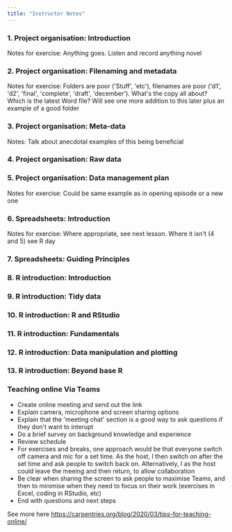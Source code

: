 ```yaml
---
title: "Instructor Notes"
---
```


### 1. Project organisation: Introduction

Notes for exercise: Anything goes. Listen and record anything novel

### 2. Project organisation: Filenaming and metadata

Notes for exercise: Folders are poor ('Stuff', 'etc'), filenames are poor ('d1', 'd2', 'final', 'complete', 'draft', 'december'). What's the copy all about? Which is the latest Word file? 
Will see one more addition to this later plus an example of a good folder


### 3. Project organisation: Meta-data

Notes: Talk about anecdotal examples of this being beneficial

### 4. Project organisation: Raw data

### 5. Project organisation: Data management plan

Notes for exercise: Could be same example as in opening episode or a new one

### 6. Spreadsheets: Introduction

Notes for exercise: Where appropriate, see next lesson. Where it isn't (4 and 5) see R day

### 7. Spreadsheets: Guiding Principles

### 8. R introduction: Introduction

### 9. R introduction: Tidy data

### 10. R introduction: R and RStudio

### 11. R introduction: Fundamentals

### 12. R introduction: Data manipulation and plotting

### 13. R introduction: Beyond base R




### Teaching online Via Teams



* Create online meeting and send out the link
* Explain camera, microphone and screen sharing options
* Explain that the 'meeting chat' section is a good way to ask questions if they don't want to interupt
* Do a brief survey on background knowledge and experience
* Review schedule
* For exercises and breaks, one approach would be that everyone switch off camera and mic for a set time. As the host, I then switch on after the set time and ask people to switch 
back on. Alternatively, I as the host could leave the meeing and then return, to allow collaboration
* Be clear when sharing the screen to ask people to maximise Teams, and then to minimise when they need to focus on their work (exercises in Excel, coding in RStudio, etc)
* End with questions and next steps

See more here https://carpentries.org/blog/2020/03/tips-for-teaching-online/